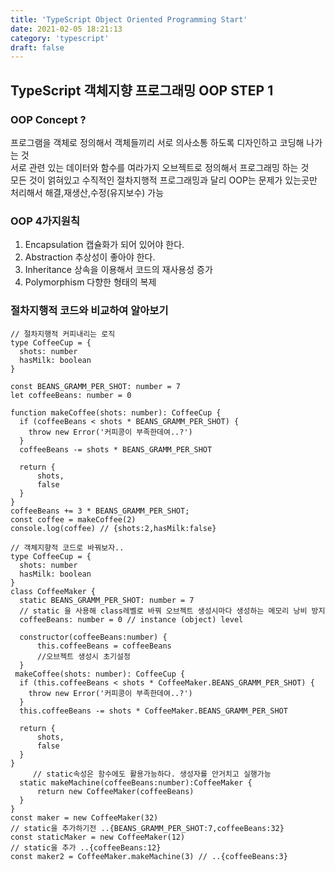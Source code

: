 ```yaml
---
title: 'TypeScript Object Oriented Programming Start'
date: 2021-02-05 18:21:13
category: 'typescript'
draft: false
---
```


## TypeScript 객체지향 프로그래밍 OOP STEP 1

### OOP Concept ?

프로그램을 객체로 정의해서 객체들끼리 서로 의사소통 하도록 디자인하고 코딩해 나가는 것 <BR />
서로 관련 있는 데이터와 함수를 여라가지 오브젝트로 정의해서 프로그래밍 하는 것<BR />
모든 것이 얽혀있고 수직적인 절차지행적 프로그래밍과 달리 OOP는 문제가 있는곳만 처리해서 해결,재생산,수정(유지보수) 가능

### OOP 4가지원칙

1. Encapsulation 캡슐화가 되어 있어야 한다.
2. Abstraction 추상성이 좋아야 한다.
3. Inheritance 상속을 이용해서 코드의 재사용성 증가
4. Polymorphism 다향한 형태의 복제

### 절차지행적 코드와 비교하여 알아보기

```tsx
// 절차지행적 커피내리는 로직
type CoffeeCup = {
  shots: number
  hasMilk: boolean
}

const BEANS_GRAMM_PER_SHOT: number = 7
let coffeeBeans: number = 0

function makeCoffee(shots: number): CoffeeCup {
  if (coffeeBeans < shots * BEANS_GRAMM_PER_SHOT) {
    throw new Error('커피콩이 부족한데여..?')
  }
  coffeeBeans -= shots * BEANS_GRAMM_PER_SHOT

  return {
      shots,
      false
  }
}
coffeeBeans += 3 * BEANS_GRAMM_PER_SHOT;
const coffee = makeCoffee(2)
console.log(coffee) // {shots:2,hasMilk:false}
```

```tsx
// 객체지향적 코드로 바꿔보자..
type CoffeeCup = {
  shots: number
  hasMilk: boolean
}
class CoffeeMaker {
  static BEANS_GRAMM_PER_SHOT: number = 7
  // static 을 사용해 class레벨로 바꿔 오브젝트 생성시마다 생성하는 메모리 낭비 방지
  coffeeBeans: number = 0 // instance (object) level

  constructor(coffeeBeans:number) {
      this.coffeeBeans = coffeeBeans
      //오브젝트 생성시 초기설정
  }
 makeCoffee(shots: number): CoffeeCup {
  if (this.coffeeBeans < shots * CoffeeMaker.BEANS_GRAMM_PER_SHOT) {
    throw new Error('커피콩이 부족한데여..?')
  }
  this.coffeeBeans -= shots * CoffeeMaker.BEANS_GRAMM_PER_SHOT

  return {
      shots,
      false
  }
}
     // static속성은 함수에도 활용가능하다. 생성자를 안거치고 실행가능
  static makeMachine(coffeeBeans:number):CoffeeMaker {
      return new CoffeeMaker(coffeeBeans)
  }
}
const maker = new CoffeeMaker(32)
// static을 추가하기전 ..{BEANS_GRAMM_PER_SHOT:7,coffeeBeans:32}
const staticMaker = new CoffeeMaker(12)
// static을 추가 ..{coffeeBeans:12}
const maker2 = CoffeeMaker.makeMachine(3) // ..{coffeeBeans:3}
```
